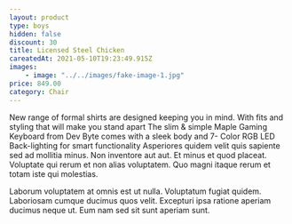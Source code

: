 ```yaml
---
layout: product
type: boys
hidden: false
discount: 30
title: Licensed Steel Chicken
careatedAt: 2021-05-10T19:23:49.915Z
images:
    - image: "../../images/fake-image-1.jpg"
price: 849.00
category: Chair
---
```

New range of formal shirts are designed keeping you in mind. With fits and styling that will make you stand apart
The slim & simple Maple Gaming Keyboard from Dev Byte comes with a sleek body and 7- Color RGB LED Back-lighting for smart functionality
Asperiores quidem velit quis sapiente sed ad mollitia minus. Non inventore aut aut. Et minus et quod placeat. Voluptate qui rerum et non alias voluptatem. Quo magni itaque rerum et totam iste qui molestias.
 Laborum voluptatem at omnis est ut nulla. Voluptatum fugiat quidem. Laboriosam cumque ducimus quos velit. Excepturi ipsa ratione aperiam ducimus neque ut. Eum nam sed sit sunt aperiam sunt.
